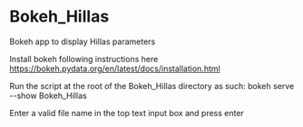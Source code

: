 # Bokeh_Hillas
Bokeh app to display Hillas parameters

Install bokeh following instructions here https://bokeh.pydata.org/en/latest/docs/installation.html

Run the script at the root of the Bokeh_Hillas directory as such:
bokeh serve --show Bokeh_Hillas

Enter a valid file name in the top text input box and press enter
